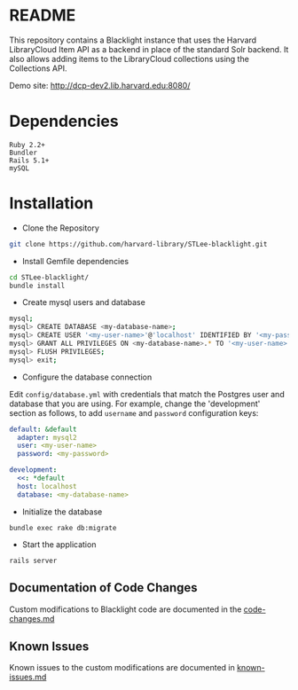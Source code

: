 # README

This repository contains a Blacklight instance that uses the Harvard LibraryCloud Item API as a backend in place of
the standard Solr backend. It also allows adding items to the LibraryCloud collections using the 
Collections API.

Demo site: http://dcp-dev2.lib.harvard.edu:8080/

# Dependencies

    Ruby 2.2+
    Bundler
    Rails 5.1+
    mySQL

# Installation

* Clone the Repository

```sh
git clone https://github.com/harvard-library/STLee-blacklight.git
```

* Install Gemfile dependencies

```sh
cd STLee-blacklight/
bundle install
```

* Create mysql users and database
```sh
mysql;
mysql> CREATE DATABASE <my-database-name>;
mysql> CREATE USER '<my-user-name>'@'localhost' IDENTIFIED BY '<my-password>';
mysql> GRANT ALL PRIVILEGES ON <my-database-name>.* TO '<my-user-name>'@'localhost';
mysql> FLUSH PRIVILEGES;
mysql> exit;
```

* Configure the database connection

Edit `config/database.yml` with credentials that match the Postgres user and database that you are using. For example, change the 'development' section as follows, to add `username` and `password` configuration keys:

```yml
default: &default
  adapter: mysql2
  user: <my-user-name>
  password: <my-password>

development:
  <<: *default
  host: localhost
  database: <my-database-name>
```

* Initialize the database

```
bundle exec rake db:migrate
```

* Start the application

```
rails server
```

## Documentation of Code Changes

Custom modifications to Blacklight code are documented in the [code-changes.md](docs/code-changes.md)

## Known Issues

Known issues to the custom modifications are documented in [known-issues.md](docs/known-issues.md)